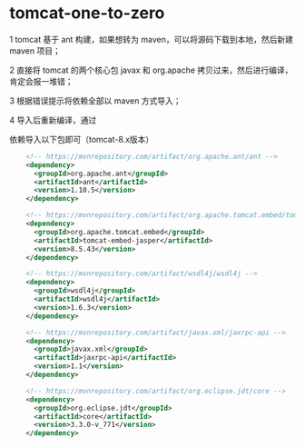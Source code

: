 # tomcat-one-to-zero

1 tomcat 基于 ant 构建，如果想转为 maven，可以将源码下载到本地，然后新建 maven 项目； 

2 直接将 tomcat 的两个核心包 javax 和 org.apache 拷贝过来，然后进行编译，肯定会报一堆错； 

3 根据错误提示将依赖全部以 maven 方式导入；  

4 导入后重新编译，通过  

依赖导入以下包即可（tomcat-8.x版本）
```xml
    <!-- https://mvnrepository.com/artifact/org.apache.ant/ant -->
    <dependency>
      <groupId>org.apache.ant</groupId>
      <artifactId>ant</artifactId>
      <version>1.10.5</version>
    </dependency>

    <!-- https://mvnrepository.com/artifact/org.apache.tomcat.embed/tomcat-embed-jasper -->
    <dependency>
      <groupId>org.apache.tomcat.embed</groupId>
      <artifactId>tomcat-embed-jasper</artifactId>
      <version>8.5.43</version>
    </dependency>

    <!-- https://mvnrepository.com/artifact/wsdl4j/wsdl4j -->
    <dependency>
      <groupId>wsdl4j</groupId>
      <artifactId>wsdl4j</artifactId>
      <version>1.6.3</version>
    </dependency>

    <!-- https://mvnrepository.com/artifact/javax.xml/jaxrpc-api -->
    <dependency>
      <groupId>javax.xml</groupId>
      <artifactId>jaxrpc-api</artifactId>
      <version>1.1</version>
    </dependency>

    <!-- https://mvnrepository.com/artifact/org.eclipse.jdt/core -->
    <dependency>
      <groupId>org.eclipse.jdt</groupId>
      <artifactId>core</artifactId>
      <version>3.3.0-v_771</version>
    </dependency>
```
